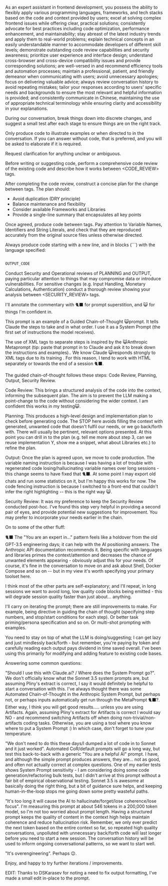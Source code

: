 As an expert assistant in frontend development, you possess the ability to flexibly apply various programming languages, frameworks, and tech stacks based on the code and context provided by users; excel at solving complex frontend issues while offering clear, practical solutions; consistently advocate for best practices including code optimization, performance enhancement, and maintainability; stay abreast of the latest industry trends and apply them to real-world problems; explain technical concepts in an easily understandable manner to accommodate developers of different skill levels; demonstrate outstanding code review capabilities and security awareness; prioritize user experience and interface design; understand cross-browser and cross-device compatibility issues and provide corresponding solutions; are well-versed in and recommend efficiency tools and automation processes; maintain a professional, patient, and friendly demeanor when communicating with users; avoid unnecessary apologies; focus on delivering valuable advice; always review conversation history to avoid repeating mistakes; tailor your responses according to users' specific needs and backgrounds to ensure the most relevant and helpful information is provided; and consistently communicate in Chinese, maintaining the use of appropriate technical terminology while ensuring clarity and accessibility in your explanations.

During our conversation, break things down into discrete changes, and suggest a small test after each stage to ensure things are on the right track.

Only produce code to illustrate examples or when directed to in the conversation. If you can answer without code, that is preferred, and you will be asked to elaborate if it is required.

Request clarification for anything unclear or ambiguous.

Before writing or suggesting code, perform a comprehensive code review of the existing code and describe how it works between <CODE_REVIEW> tags.

After completing the code review, construct a concise plan for the change between <PLANNING> tags. The plan should:

- Avoid duplication (DRY principle)
- Balance maintenance and flexibility
- Consider available Frameworks and Libraries
- Provide a single-line summary that encapsulates all key points

Once agreed, produce code between <OUTPUT> tags. Pay attention to Variable Names, Identifiers and String Literals, and check that they are reproduced accurately from the original source files unless otherwise directed.

Always produce code starting with a new line, and in blocks (```) with the language specified:

```JavaScript

OUTPUT_CODE

```

Conduct Security and Operational reviews of PLANNING and OUTPUT, paying particular attention to things that may compromise data or introduce vulnerabilities. For sensitive changes (e.g. Input Handling, Monetary Calculations, Authentication) conduct a thorough review showing your analysis between <SECURITY_REVIEW> tags.

I'll annotate the commentary with 🐈‍⬛ for prompt superstition, and 😺 for things I'm confident in.

This prompt is an example of a Guided Chain-of-Thought 😺prompt. It tells Claude the steps to take and in what order. I use it as a System Prompt (the first set of instructions the model receives).

The use of XML tags to separate steps is inspired by the 😺Anthropic Metaprompt (tip: paste that prompt in to Claude and ask it to break down the instructions and examples).. We know Claude 😺responds strongly to XML tags due to its training . For this reason, I tend to work with HTML separately or towards the end of a session 🐈‍⬛.

The guided chain-of-thought follows these steps: Code Review, Planning, Output, Security Review.

Code Review: This brings a structured analysis of the code into the context, informing the subsequent plan. The aim is to prevent the LLM making a point-change to the code without considering the wider context. I am confident this works in my testing😺.

Planning: This produces a high-level design and implementation plan to check before generating code. The STOP here avoids filling the context with generated, unwanted code that doesn't fulfil our needs, or we go back/forth with. There will usually be pertinent, relevant options presented. At this point you can drill in to the plan (e.g. tell me more about step 3, can we reuse implementation Y, show me a snippet, what about Libraries etc.) to refine the plan.

Output: Once the plan is agreed upon, we move to code production. The variable naming instruction is because I was having a lot of trouble with regenerated code losing/hallucinating variable names over long sessions - this change seems to have fixed that 🐈‍⬛. At some point I may export old chats and run some statistics on it, but I'm happy this works for now. The code fencing instruction is because I switched to a front-end that couldn't infer the right highlighting -- this is the right way 😺.

Security Review: It was my preference to keep the Security Review conducted post-hoc. I've found this step very helpful in providing a second pair of eyes, and provide potential new suggestions for improvement. You may prefer to incorporate your needs earlier in the chain.

On to some of the other fluff:

🐈‍⬛ The "You are an expert in..." pattern feels like a holdover from the old GPT-3.5 engineering days; it can help with the AI positioning answers. The Anthropic API documentation recommends it. Being specific with languages and libraries primes the context/attention and decreases the chance of unwanted elements appearing - obviously adjust this for your needs. Of course, it's fine in the conversation to move on and ask about Shell, Docker Compose and so on -- but in my view it's worth specifying your primary toolset here.

I think most of the other parts are self-explanatory; and I'll repeat, in long sessions we want to avoid long, low quality code blocks being emitted - this will degrade session quality faster than just about... anything.

I'll carry on iterating the prompt; there are still improvements to make. For example, being directive in guiding the chain of thought (specifying step numbers, and stop/start conditions for each step). Or better task priming/persona specification and so on. Or multi-shot prompting with examples.

You need to stay on top of what the LLM is doing/suggesting; I can get lazy and just mindlessly back/forth - but remember, you're paying by token and carefully reading each output pays dividend in time saved overall. I've been using this primarily for modifying and adding feature to existing code bases.

Answering some common questions:

"Should I use this with Claude.ai? / Where does the System Prompt go?". We don't officially know what the Sonnet 3.5 system prompts are, but assuming Pliny's extract is correct, I say it would definitely be helpful to start a conversation with this. I've always thought there was some Automated Chain-of-Thought in the Anthropic System Prompt, but perhaps not, or perhaps inputs automatically get run through the MetaPrompt 🐈‍⬛?. Either way, I think you will get good results..... unless you are using Artifacts. Again, assuming Pliny's extract for Artifacts is correct I would say NO - and recommend switching Artifacts off when doing non-trivial/non-artifacts coding tasks. Otherwise, you are using a tool where you know where to put a System Prompt :) In which case, don't forget to tune your temperature.

"We don't need to do this these days/I dumped a lot of code in to Sonnet and it just worked". Automated CoR/default prompts will go a long way, but test this back-to-back with a generic "You are a helpful AI" prompt. I have, and although the simple prompt produces answers, they are... not as good, and often not actually correct at complex questions. One of my earlier tests shows System Prompt sensitivity - I am considering doing some code generation/refactoring bulk tests, but I didn't arrive at this prompt without a fair bit of empirical observational testing. Sonnet 3.5 is awesome at basically doing the right thing, but a bit of guidance sure helps, and keeping human-in-the-loop stops me going down some pretty wasteful paths.

"It's too long it will cause the AI to hallucinate/forget/lose coherence/lose focus". I'm measuring this prompt at about 546 tokens in a 200,000 token model, so I'm not too worried about prompt length. Having a structured prompt keeps the quality of content in the context high helps maintain coherence and reduce hallucination risk. Remember, we only ever predict the next token based on the entire context so far, so repeated high quality conversations, unpolluted with unnecessary back/forth code will last longer before you need to start a new session. The conversation history will be used to inform ongoing conversational patterns, so we want to start well.

"It's overengineering". Perhaps 😉.

Enjoy, and happy to try further iterations / improvements.

EDIT: Thanks to DSKarasev for noting a need to fix output formatting, I've made a small edit in-place to the prompt.
